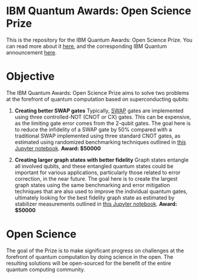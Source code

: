 # IBM Quantum Awards: Open Science Prize

This is the repository for the IBM Quantum Awards: Open Science Prize. You can read more about it [here](https://www.ibmquantumawards.com/), and the corresponding IBM Quantum announcement [here](https://www.ibm.com/blogs/research/2020/11/open-science-prize/).

# Objective

The IBM Quantum Awards: Open Science Prize aims to solve two problems at the forefront of quantum computation based on superconducting qubits:

1. **Creating better SWAP gates** Typically, [SWAP](https://qiskit.org/textbook/ch-gates/more-circuit-identities.html#2.-Swapping-Qubits-) gates are implemented using three controlled-NOT (CNOT or CX) gates. This can be expensive, as the limiting gate error comes from the 2-qubit gates. The goal here is to reduce the infidelity of a SWAP gate by 50% compared with a traditional SWAP implemented using three standard CNOT gates, as estimated using randomized benchmarking techniques outlined in [this Jupyter notebook](ibmquantum-swap-gate-challenge.ipynb). **Award: $50000**

2. **Creating larger graph states with better fidelity** Graph states entangle all involved qubits, and these entangled quantum states could be important for various applications, particularly those related to error correction, in the near future. The goal here is to create the largest graph states using the same benchmarking and error mitigation techniques that are also used to improve the individual quantum gates, ultimately looking for the best fidelity graph state as estimated by stabilizer measurements outlined in [this Jupyter notebook](ibmquantum-graph-states-challenge). **Award: $50000**

# Open Science

The goal of the Prize is to make significant progress on challenges at the forefront of quantum computation by doing science in the open. The resulting solutions will be open-sourced for the benefit of the entire quantum computing community.